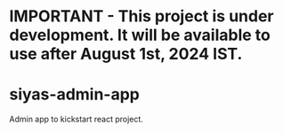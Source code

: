 # IMPORTANT - This project is under development. It will be available to use after August 1st, 2024 IST.

# siyas-admin-app

Admin app to kickstart react project.
